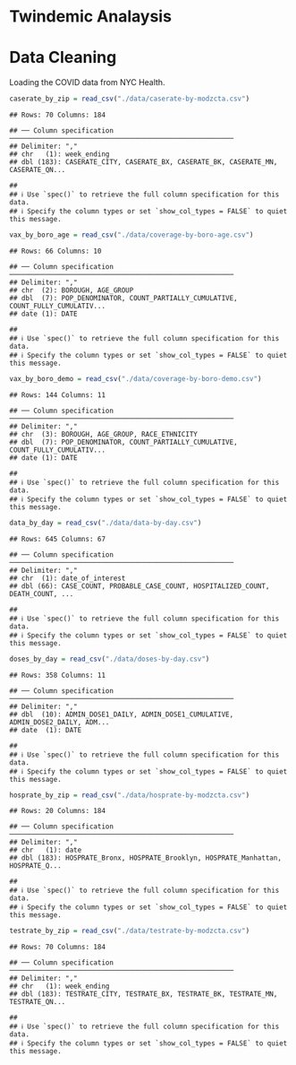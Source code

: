 Twindemic Analaysis
================

# Data Cleaning

Loading the COVID data from NYC Health.

``` r
caserate_by_zip = read_csv("./data/caserate-by-modzcta.csv")
```

    ## Rows: 70 Columns: 184

    ## ── Column specification ────────────────────────────────────────────────────────
    ## Delimiter: ","
    ## chr   (1): week_ending
    ## dbl (183): CASERATE_CITY, CASERATE_BX, CASERATE_BK, CASERATE_MN, CASERATE_QN...

    ## 
    ## ℹ Use `spec()` to retrieve the full column specification for this data.
    ## ℹ Specify the column types or set `show_col_types = FALSE` to quiet this message.

``` r
vax_by_boro_age = read_csv("./data/coverage-by-boro-age.csv")
```

    ## Rows: 66 Columns: 10

    ## ── Column specification ────────────────────────────────────────────────────────
    ## Delimiter: ","
    ## chr  (2): BOROUGH, AGE_GROUP
    ## dbl  (7): POP_DENOMINATOR, COUNT_PARTIALLY_CUMULATIVE, COUNT_FULLY_CUMULATIV...
    ## date (1): DATE

    ## 
    ## ℹ Use `spec()` to retrieve the full column specification for this data.
    ## ℹ Specify the column types or set `show_col_types = FALSE` to quiet this message.

``` r
vax_by_boro_demo = read_csv("./data/coverage-by-boro-demo.csv")
```

    ## Rows: 144 Columns: 11

    ## ── Column specification ────────────────────────────────────────────────────────
    ## Delimiter: ","
    ## chr  (3): BOROUGH, AGE_GROUP, RACE_ETHNICITY
    ## dbl  (7): POP_DENOMINATOR, COUNT_PARTIALLY_CUMULATIVE, COUNT_FULLY_CUMULATIV...
    ## date (1): DATE

    ## 
    ## ℹ Use `spec()` to retrieve the full column specification for this data.
    ## ℹ Specify the column types or set `show_col_types = FALSE` to quiet this message.

``` r
data_by_day = read_csv("./data/data-by-day.csv")
```

    ## Rows: 645 Columns: 67

    ## ── Column specification ────────────────────────────────────────────────────────
    ## Delimiter: ","
    ## chr  (1): date_of_interest
    ## dbl (66): CASE_COUNT, PROBABLE_CASE_COUNT, HOSPITALIZED_COUNT, DEATH_COUNT, ...

    ## 
    ## ℹ Use `spec()` to retrieve the full column specification for this data.
    ## ℹ Specify the column types or set `show_col_types = FALSE` to quiet this message.

``` r
doses_by_day = read_csv("./data/doses-by-day.csv")
```

    ## Rows: 358 Columns: 11

    ## ── Column specification ────────────────────────────────────────────────────────
    ## Delimiter: ","
    ## dbl  (10): ADMIN_DOSE1_DAILY, ADMIN_DOSE1_CUMULATIVE, ADMIN_DOSE2_DAILY, ADM...
    ## date  (1): DATE

    ## 
    ## ℹ Use `spec()` to retrieve the full column specification for this data.
    ## ℹ Specify the column types or set `show_col_types = FALSE` to quiet this message.

``` r
hosprate_by_zip = read_csv("./data/hosprate-by-modzcta.csv")
```

    ## Rows: 20 Columns: 184

    ## ── Column specification ────────────────────────────────────────────────────────
    ## Delimiter: ","
    ## chr   (1): date
    ## dbl (183): HOSPRATE_Bronx, HOSPRATE_Brooklyn, HOSPRATE_Manhattan, HOSPRATE_Q...

    ## 
    ## ℹ Use `spec()` to retrieve the full column specification for this data.
    ## ℹ Specify the column types or set `show_col_types = FALSE` to quiet this message.

``` r
testrate_by_zip = read_csv("./data/testrate-by-modzcta.csv")
```

    ## Rows: 70 Columns: 184

    ## ── Column specification ────────────────────────────────────────────────────────
    ## Delimiter: ","
    ## chr   (1): week_ending
    ## dbl (183): TESTRATE_CITY, TESTRATE_BX, TESTRATE_BK, TESTRATE_MN, TESTRATE_QN...

    ## 
    ## ℹ Use `spec()` to retrieve the full column specification for this data.
    ## ℹ Specify the column types or set `show_col_types = FALSE` to quiet this message.

